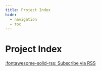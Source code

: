 ```yaml
---
title: Project Index
hide:
  - navigation
  - toc
---
```

# Project Index

[:fontawesome-solid-rss: Subscribe via RSS](/rss.xml)